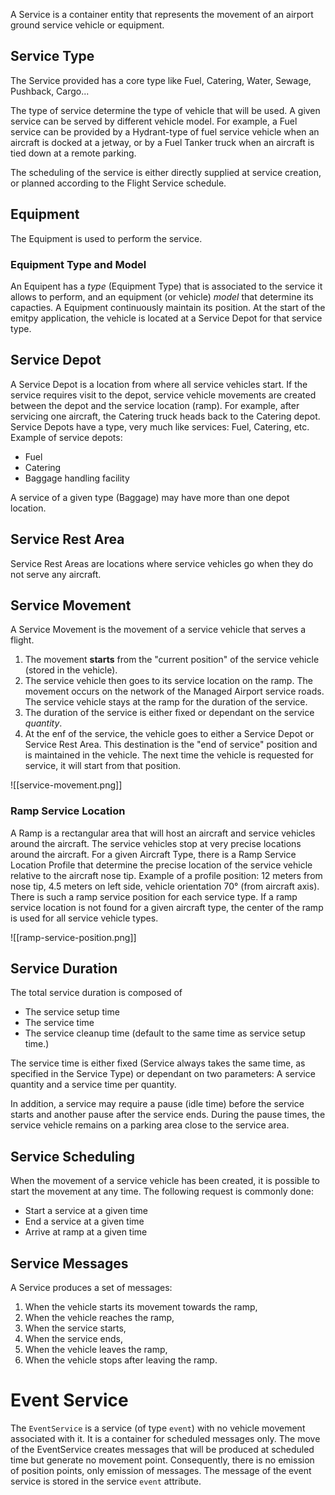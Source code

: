 A Service is a container entity that represents the movement of an airport ground service vehicle or equipment.

## Service Type

The Service provided has a core type like Fuel, Catering, Water, Sewage, Pushback, Cargo...

The type of service determine the type of vehicle that will be used. A given service can be served by different vehicle model. For example, a Fuel service can be provided by a Hydrant-type of fuel service vehicle when an aircraft is docked at a jetway, or by a Fuel Tanker truck when an aircraft is tied down at a remote parking.

The scheduling of the service is either directly supplied at service creation, or planned according to the Flight Service schedule.

## Equipment

The Equipment is used to perform the service.

### Equipment Type and Model

An Equipent has a *type* (Equipment Type) that is associated to the service it allows to perform, and an equipment (or vehicle) *model* that determine its capacties.
A Equipment continuously maintain its position. At the start of the emitpy application, the vehicle is located at a Service Depot for that service type.

## Service Depot

A Service Depot is a location from where all service vehicles start.
If the service requires visit to the depot, service vehicle movements are created between the depot and the service location (ramp). For example, after servicing one aircraft, the Catering truck heads back to the Catering depot.
Service Depots have a type, very much like services: Fuel, Catering, etc.
Example of service depots:

- Fuel
- Catering
- Baggage handling facility

A service of a given type (Baggage) may have more than one depot location.


## Service Rest Area

Service Rest Areas are locations where service vehicles go when they do not serve any aircraft.


## Service Movement

A Service Movement is the movement of a service vehicle that serves a flight.
1. The movement **starts** from the "current position" of the service vehicle (stored in the vehicle).
2. The service vehicle then goes to its service location on the ramp. The movement occurs on the network of the Managed Airport service roads. The service vehicle stays at the ramp for the duration of the service.
3. The duration of the service is either fixed or dependant on the service *quantity*.
4. At the enf of the service, the vehicle goes to either a Service Depot or Service Rest Area. This destination is the "end of service" position and is maintained in the vehicle. The next time the vehicle is requested for service, it will start from that position.

![[service-movement.png]]

### Ramp Service Location

A Ramp is a rectangular area that will host an aircraft and service vehicles around the aircraft.
The service vehicles stop at very precise locations around the aircraft. For a given Aircraft Type, there is a Ramp Service Location Profile that determine the precise location of the service vehicle relative to the aircraft nose tip. Example of a profile position: 12 meters from nose tip, 4.5 meters on left side, vehicle orientation 70° (from aircraft axis).
There is such a ramp service position for each service type. If a ramp service location is not found for a given aircraft type, the center of the ramp is used for all service vehicle types.

![[ramp-service-position.png]]

## Service Duration

The total service duration is composed of
- The service setup time
- The service time
- The service cleanup time (default to the same time as service setup time.)

The service time is either fixed (Service always takes the same time, as specified in the Service Type) or dependant on two parameters: A service quantity and a service time per quantity.

In addition, a service may require a pause (idle time) before the service starts and another pause after the service ends. During the pause times, the service vehicle remains on a parking area close to the service area.

## Service Scheduling

When the movement of a service vehicle has been created, it is possible to start the movement at any time. The following request is commonly done:

- Start a service at a given time
- End a service at a given time
- Arrive at ramp at a given time

## Service Messages

A Service produces a set of messages:

1. When the vehicle starts its movement towards the ramp,
2. When the vehicle reaches the ramp,
3. When the service starts,
4. When the service ends,
5. When the vehicle leaves the ramp,
6. When the vehicle stops after leaving the ramp.

# Event Service

The `EventService` is a service (of type `event`) with no vehicle movement associated with it. It is a container for scheduled messages only. The move of the EventService creates messages that will be produced at scheduled time but generate no movement point. Consequently, there is no emission of position points, only emission of messages.
The message of the event service is stored in the service `event` attribute.